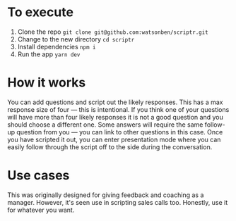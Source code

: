 # To execute
1. Clone the repo `git clone git@github.com:watsonben/scriptr.git`
2. Change to the new directory `cd scriptr`
3. Install dependencies `npm i`
4. Run the app `yarn dev`

# How it works
You can add questions and script out the likely responses.
This has a max response size of four — this is intentional. If you think one of your questions will have more than four likely responses it is not a good question and you should choose a different one.
Some answers will require the same follow-up question from you — you can link to other questions in this case.
Once you have scripted it out, you can enter presentation mode where you can easily follow through the script off to the side during the conversation.

# Use cases
This was originally designed for giving feedback and coaching as a manager.
However, it's seen use in scripting sales calls too.
Honestly, use it for whatever you want.
